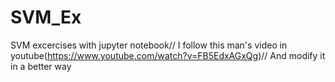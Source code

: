 # SVM_Ex
SVM excercises with jupyter notebook//
I follow this man's video in youtube(https://www.youtube.com/watch?v=FB5EdxAGxQg)//
And modify it in a better way
